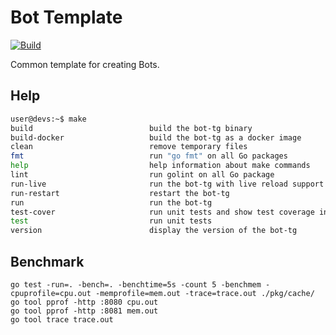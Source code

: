 # Bot Template

[![Build](https://github.com/mvp-space/bot-template/actions/workflows/build.yml/badge.svg)](https://github.com/mvp-space/bot-template/actions/workflows/build.yml)

Common template for creating Bots.

## Help

```bash
user@devs:~$ make 
build                          build the bot-tg binary
build-docker                   build the bot-tg as a docker image
clean                          remove temporary files
fmt                            run "go fmt" on all Go packages
help                           help information about make commands
lint                           run golint on all Go package
run-live                       run the bot-tg with live reload support (requires fswatch)
run-restart                    restart the bot-tg
run                            run the bot-tg
test-cover                     run unit tests and show test coverage information
test                           run unit tests
version                        display the version of the bot-tg
```

## Benchmark

```
go test -run=. -bench=. -benchtime=5s -count 5 -benchmem -cpuprofile=cpu.out -memprofile=mem.out -trace=trace.out ./pkg/cache/
go tool pprof -http :8080 cpu.out
go tool pprof -http :8081 mem.out
go tool trace trace.out
```